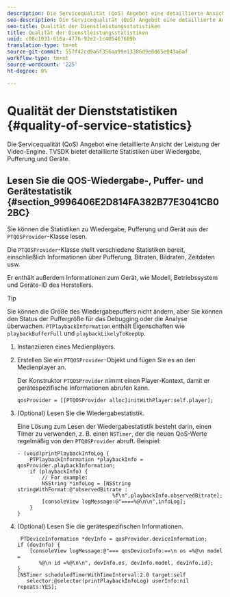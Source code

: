 ```yaml
---
description: Die Servicequalität (QoS) Angebot eine detaillierte Ansicht der Leistung der Video-Engine. TVSDK bietet detaillierte Statistiken über Wiedergabe, Pufferung und Geräte.
seo-description: Die Servicequalität (QoS) Angebot eine detaillierte Ansicht der Leistung der Video-Engine. TVSDK bietet detaillierte Statistiken über Wiedergabe, Pufferung und Geräte.
seo-title: Qualität der Dienstleistungsstatistiken
title: Qualität der Dienstleistungsstatistiken
uuid: c08c1031-616a-4776-92e2-1c405467689b
translation-type: tm+mt
source-git-commit: 557f42cd9a6f356aa99e13386d9e8d65e043a6af
workflow-type: tm+mt
source-wordcount: '225'
ht-degree: 0%

---
```



# Qualität der Dienststatistiken {#quality-of-service-statistics}

Die Servicequalität (QoS) Angebot eine detaillierte Ansicht der Leistung der Video-Engine. TVSDK bietet detaillierte Statistiken über Wiedergabe, Pufferung und Geräte.

## Lesen Sie die QOS-Wiedergabe-, Puffer- und Gerätestatistik {#section_9996406E2D814FA382B77E3041CB02BC}

Sie können die Statistiken zu Wiedergabe, Pufferung und Gerät aus der `PTQOSProvider`-Klasse lesen.

Die `PTQOSProvider`-Klasse stellt verschiedene Statistiken bereit, einschließlich Informationen über Pufferung, Bitraten, Bildraten, Zeitdaten usw.

Er enthält außerdem Informationen zum Gerät, wie Modell, Betriebssystem und Geräte-ID des Herstellers.

>[!TIP]
>
>Sie können die Größe des Wiedergabepuffers nicht ändern, aber Sie können den Status der Puffergröße für das Debugging oder die Analyse überwachen. `PTPlaybackInformation` enthält Eigenschaften wie  `playbackBufferFull` und  `playbackLikelyToKeepUp`.

1. Instanziieren eines Medienplayers.
1. Erstellen Sie ein `PTQOSProvider`-Objekt und fügen Sie es an den Medienplayer an.

   Der Konstruktor `PTQOSProvider` nimmt einen Player-Kontext, damit er gerätespezifische Informationen abrufen kann.

   ```
   qosProvider = [[PTQOSProvider alloc]initWithPlayer:self.player]; 
   ```

1. (Optional) Lesen Sie die Wiedergabestatistik.

   Eine Lösung zum Lesen der Wiedergabestatistik besteht darin, einen Timer zu verwenden, z. B. einen `NSTimer`, der die neuen QoS-Werte regelmäßig von den `PTQOSProvider` abruft. Beispiel:

   ```
   - (void)printPlaybackInfoLog { 
       PTPlaybackInformation *playbackInfo = qosProvider.playbackInformation;  
       if (playbackInfo) { 
           // For example: 
           NSString *infoLog = [NSString stringWithFormat:@"observedBitrate :  
                                  %f\n",playbackInfo.observedBitrate]; 
           [consoleView logMessage:@"====%@\n\n",infoLog]; 
       } 
   }
   ```

1. (Optional) Lesen Sie die gerätespezifischen Informationen.

   ```
    PTDeviceInformation *devInfo = qosProvider.deviceInformation; 
   if (devInfo) { 
       [consoleView logMessage:@"=== qosDeviceInfo:==\n os =%@\n model =  
          %@\n id =%@\n\n", devInfo.os, devInfo.model, devInfo.id]; 
   } 
   [NSTimer scheduledTimerWithTimeInterval:2.0 target:self  
      selector:@selector(printPlaybackInfoLog) userInfo:nil repeats:YES];
   ```
